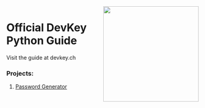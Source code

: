 <img src="https://i.ibb.co/QnQBDf9/logo-square.png" width="250" align="right">

# Official DevKey Python Guide
Visit the guide at devkey.ch
### Projects:
1. [Password Generator](https://github.com/p-i-c-o/devkeypython/blob/main/Projects/passwordgenerator.py)
